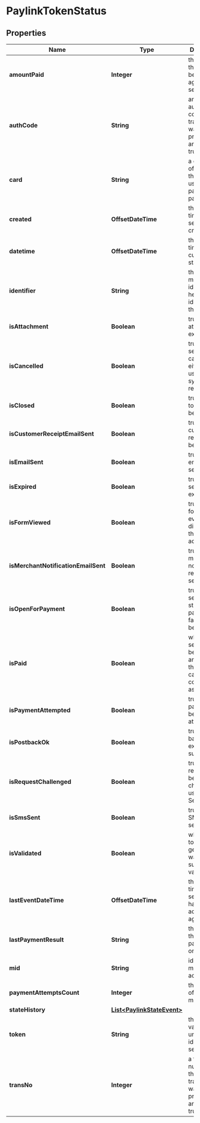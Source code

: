 

# PaylinkTokenStatus


## Properties

Name | Type | Description | Notes
------------ | ------------- | ------------- | -------------
**amountPaid** | **Integer** | the amount that has been paid against the session. |  [optional]
**authCode** | **String** | an authorisation code if the transaction was processed and isPaid is true. |  [optional]
**card** | **String** | a description of the card that was used for payment if paid. |  [optional]
**created** | **OffsetDateTime** | the date and time that the session was created. |  [optional]
**datetime** | **OffsetDateTime** | the date and time of the current status. |  [optional]
**identifier** | **String** | the merchant identifier, to help identifying the token. |  [optional]
**isAttachment** | **Boolean** | true if an attachment exists. |  [optional]
**isCancelled** | **Boolean** | true if the session was cancelled either by the user or by a system request. |  [optional]
**isClosed** | **Boolean** | true if the token has been closed. |  [optional]
**isCustomerReceiptEmailSent** | **Boolean** | true if a customer receipt has been sent. |  [optional]
**isEmailSent** | **Boolean** | true if an email was sent. |  [optional]
**isExpired** | **Boolean** | true if the session has expired. |  [optional]
**isFormViewed** | **Boolean** | true if the form was ever displayed to the addressee. |  [optional]
**isMerchantNotificationEmailSent** | **Boolean** | true if a merchant notification receipt was sent. |  [optional]
**isOpenForPayment** | **Boolean** | true if the session is still open for payment or false if it has been closed. |  [optional]
**isPaid** | **Boolean** | whether the session has been paid and therefore can be considered as complete. |  [optional]
**isPaymentAttempted** | **Boolean** | true if payment has been attempted. |  [optional]
**isPostbackOk** | **Boolean** | true if a post back was executed successfully. |  [optional]
**isRequestChallenged** | **Boolean** | true if the request has been challenged using 3-D Secure. |  [optional]
**isSmsSent** | **Boolean** | true if an SMS was sent. |  [optional]
**isValidated** | **Boolean** | whether the token generation was successfully validated. |  [optional]
**lastEventDateTime** | **OffsetDateTime** | the date and time that the session last had an event actioned against it. |  [optional]
**lastPaymentResult** | **String** | the result of the last payment if one exists. |  [optional]
**mid** | **String** | identifies the merchant account. |  [optional]
**paymentAttemptsCount** | **Integer** | the number of attempts made to pay. |  [optional]
**stateHistory** | [**List&lt;PaylinkStateEvent&gt;**](PaylinkStateEvent.md) |  |  [optional]
**token** | **String** | the token value which uniquely identifies the session. |  [optional]
**transNo** | **Integer** | a transaction number if the transacstion was processed and isPaid is true. |  [optional]



